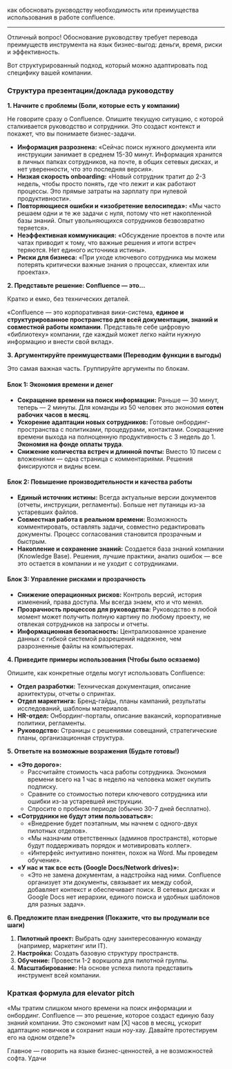 
как обосновать руководству необходимость или преимущества использования в работе confluence.

-----------------------------------------------------------------

Отличный вопрос! Обоснование руководству требует перевода преимуществ инструмента на язык бизнес-выгод: деньги, время, риски и эффективность.

Вот структурированный подход, который можно адаптировать под специфику вашей компании.

### Структура презентации/доклада руководству

**1. Начните с проблемы (Боли, которые есть у компании)**

Не говорите сразу о Confluence. Опишите текущую ситуацию, с которой сталкивается руководство и сотрудники. Это создаст контекст и покажет, что вы понимаете бизнес-задачи.

*   **Информация разрознена:** «Сейчас поиск нужного документа или инструкции занимает в среднем 15-30 минут. Информация хранится в личных папках сотрудников, на почте, в общих сетевых дисках, и нет уверенности, что это последняя версия».
*   **Низкая скорость onboarding:** «Новый сотрудник тратит до 2-3 недель, чтобы просто понять, где что лежит и как работают процессы. Это прямые затраты на зарплату при нулевой продуктивности».
*   **Повторяющиеся ошибки и «изобретение велосипеда»:** «Мы часто решаем одни и те же задачи с нуля, потому что нет накопленной базы знаний. Опыт увольняющихся сотрудников безвозвратно теряется».
*   **Неэффективная коммуникация:** «Обсуждение проектов в почте или чатах приводит к тому, что важные решения и итоги встреч теряются. Нет единого источника истины».
*   **Риски для бизнеса:** «При уходе ключевого сотрудника мы можем потерять критически важные знания о процессах, клиентах или проектах».

**2. Представьте решение: Confluence — это...**

Кратко и емко, без технических деталей.

«Confluence — это корпоративная вики-система, **единое и структурированное пространство для всей документации, знаний и совместной работы компании**. Представьте себе цифровую «библиотеку» компании, где каждый может легко найти нужную информацию и внести свой вклад».

**3. Аргументируйте преимуществами (Переводим функции в выгоды)**

Это самая важная часть. Группируйте аргументы по блокам.

#### **Блок 1: Экономия времени и денег**

*   **Сокращение времени на поиск информации:** Раньше — 30 минут, теперь — 2 минуты. Для команды из 50 человек это экономия **сотен рабочих часов в месяц**.
*   **Ускорение адаптации новых сотрудников:** Готовые онбординг-пространства с политиками, процедурами, контактами. Сокращение времени выхода на полноценную продуктивность с 3 недель до 1. **Экономия на фонде оплаты труда**.
*   **Снижение количества встреч и длинной почты:** Вместо 10 писем с вложениями — одна страница с комментариями. Решения фиксируются и видны всем.

#### **Блок 2: Повышение производительности и качества работы**

*   **Единый источник истины:** Всегда актуальные версии документов (отчеты, инструкции, регламенты). Больше нет путаницы из-за устаревших файлов.
*   **Совместная работа в реальном времени:** Возможность комментировать, оставлять задачи, совместно редактировать документы. Процесс согласования становится прозрачным и быстрым.
*   **Накопление и сохранение знаний:** Создается база знаний компании (Knowledge Base). Решения, лучшие практики, анализ ошибок — все это остается в компании и не уходит с сотрудниками.

#### **Блок 3: Управление рисками и прозрачность**

*   **Снижение операционных рисков:** Контроль версий, история изменений, права доступа. Мы всегда знаем, кто и что менял.
*   **Прозрачность процессов для руководства:** Руководство в любой момент может получить полную картину по любому проекту, не отвлекая сотрудников на запросы и отчеты.
*   **Информационная безопасность:** Централизованное хранение данных с гибкой системой разрешений надежнее, чем разрозненные файлы на компьютерах.

**4. Приведите примеры использования (Чтобы было осязаемо)**

Опишите, как конкретные отделы могут использовать Confluence:

*   **Отдел разработки:** Техническая документация, описание архитектуры, отчеты о спринтах.
*   **Отдел маркетинга:** Бренд-гайды, планы кампаний, результаты исследований, шаблоны материалов.
*   **HR-отдел:** Онбординг-порталы, описание вакансий, корпоративные политики, регламенты.
*   **Руководство:** Страницы с решениями совещаний, стратегические планы, организационная структура.

**5. Ответьте на возможные возражения (Будьте готовы!)**

*   **«Это дорого»:**
    *   Рассчитайте стоимость часа работы сотрудника. Экономия времени всего на 1 час в неделю на человека может окупить подписку.
    *   Сравните со стоимостью потери ключевого сотрудника или ошибки из-за устаревшей инструкции.
    *   Спросите о пробном периоде (обычно 30-7 дней бесплатно).
*   **«Сотрудники не будут этим пользоваться»:**
    *   «Внедрение будет поэтапным, мы начнем с одного-двух пилотных отделов».
    *   «Мы назначим ответственных (админов пространств), которые будут поддерживать порядок и мотивировать коллег».
    *   «Интерфейс интуитивно понятен, похож на Word. Мы проведем обучение».
*   **«У нас и так все есть (Google Docs/Network drives)»:**
    *   «Это не замена документам, а надстройка над ними. Confluence организует эти документы, связывает их между собой, добавляет контекст и обеспечивает поиск. В сетевых дисках и Google Docs нет иерархии, единого поиска и удобных шаблонов для разных задач».

**6. Предложите план внедрения (Покажите, что вы продумали все шаги)**

1.  **Пилотный проект:** Выбрать одну заинтересованную команду (например, маркетинг или IT).
2.  **Настройка:** Создать базовую структуру пространств.
3.  **Обучение:** Провести 1-2 воркшопа для пилотной группы.
4.  **Масштабирование:** На основе успеха пилота представить инструмент всей компании.

### Краткая формула для elevator pitch

«Мы тратим слишком много времени на поиск информации и онбординг. Confluence — это решение, которое создаст единую базу знаний компании. Это сэкономит нам [X] часов в месяц, ускорит адаптацию новичков и сохранит наши ноу-хау. Давайте протестируем его на одном отделе?»

Главное — говорить на языке бизнес-ценностей, а не возможностей софта. Удачи
<!--stackedit_data:
eyJoaXN0b3J5IjpbLTc5OTIzOTY0N119
-->